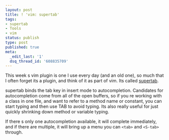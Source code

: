 ```yaml
---
layout: post
title: ! 'vim: supertab'
tags:
- supertab
- Tools
- vim
status: publish
type: post
published: true
meta:
  _edit_last: '1'
  dsq_thread_id: '608835709'
---
```

This week s vim plugin is one I use every day (and an old one), so much that I often forget its a plugin, and think of it as part of vim. Its called <a href="https://github.com/ervandew/supertab">supertab</a>.

supertab binds the tab key in insert mode to autocompletion. Candidates for autocompletion come from all of the open buffers, so if you re working with a class in one file, and want to refer to a method name or constant, you can start typing and then use TAB to avoid typing. Its also really useful for just quickly shrinking down method or variable typing.

If there s only one autocompletion available, it will complete immediately, and if there are multiple, it will bring up a menu you can <code>&lt;tab&gt;</code> and <code>&lt;S-tab&gt;</code> through.

